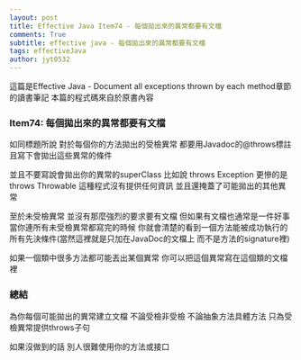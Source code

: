 ```yaml
---
layout: post
title: Effective Java Item74 - 每個拋出來的異常都要有文檔
comments: True 
subtitle: effective java - 每個拋出來的異常都要有文檔
tags: effectiveJava
author: jyt0532
---
```


這篇是Effective Java - Document all exceptions thrown by each method章節的讀書筆記 本篇的程式碼來自於原書內容

### Item74: 每個拋出來的異常都要有文檔

如同標題所說 對於每個你的方法拋出的受檢異常 都要用Javadoc的@throws標註 
且寫下會拋出這些異常的條件

並且不要寫說會拋出你的異常的superClass 比如說 throws Exception 更慘的是throws Throwable 這種程式沒有提供任何資訊 並且還掩蓋了可能拋出的其他異常

至於未受檢異常 並沒有那麼強烈的要求要有文檔 
但如果有文檔也通常是一件好事 當你連所有未受檢異常都寫完的時候
你就會清楚的看到一個方法能被成功執行的所有先決條件(當然這裡就是只加在JavaDoc的文檔上 而不是方法的signature裡)

如果一個類中很多方法都可能丟出某個異常 你可以把這個異常寫在這個類的文檔裡


### 總結
為你每個可能拋出的異常建立文檔 不論受檢非受檢 不論抽象方法具體方法 只為受檢異常提供throws子句 

如果沒做到的話 別人很難使用你的方法或接口
